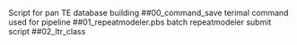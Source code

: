Script for pan TE database building
##00_command_save
terimal command used for pipeline
##01_repeatmodeler.pbs
batch repeatmodeler submit script
##02_ltr_class
